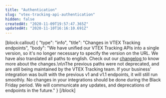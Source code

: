 ```yaml
---
title: "Authentication"
slug: "vtex-tracking-api-authentication"
hidden: false
createdAt: "2020-11-09T19:57:47.365Z"
updatedAt: "2020-11-10T16:16:10.691Z"
---
```

[block:callout]
{
  "type": "info",
  "title": "Changes in VTEX Tracking endpoints",
  "body": "We have unified our VTEX Tracking APIs into a single version, so it's no longer necessary to specify the version on the URL. We have also translated all paths to english. Check out our [changelog ](https://developers.vtex.com/updates/release-notes/vtex-tracking-api-changes-in-all-paths) to know more about the changes.\n\nThe previous paths were not deprecated, and are still being maintained by the VTEX Tracking team. If your business' integration was built with the previous v1 and v1.1 endpoints, it will still run smoothly. No changes in your integrations should be done during the Black Friday period. We will communicate any updates, and deprecations of endpoints in the future."
}
[/block]